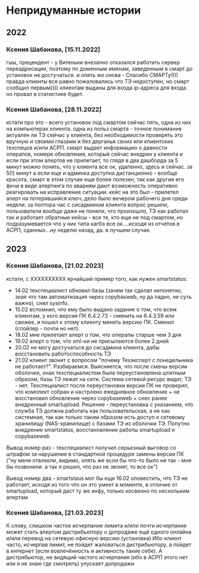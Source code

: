 # Непридуманные истории

## 2022

### Ксения Шабанова, [15.11.2022]

гыы, прецендент - у Витеньки внезапно отказался работать сервер переадресации,
поэтому по доменным именам, заведенным в смарт до установок не достучаться.
и опять же снова - Спасибо СМАРТу!)))
правда клиенты все равно пожаловались что ТЭ недоступен,
но смарт сообщил первым))))
клиентам выданы для входа ip-адреса для входа.
но провал в статистике будет.

### Ксения Шабанова, [28.11.2022]

кстати про это - всего установок под смартом сейчас пять,
одна из них на компьютерах клиента. 
одна из польз смарта - точное понимание актуален ли ТЭ сейчас у клиента,
без необходимости проверять это вручную и своими глазами и без дерганья своих 
или клиентских техспецов и/или АСРП. смарт выдает информацию о давности операпов,
номере обновления, который сейчас внедрен у клиента и если при этом алертов не 
прилетает, то глядя в два дашборда за 5 минут можно понять, что у клиента все ок,
удаленно, здесь и сейчас. за 5(!) минут
а если еще и админка доступна дистанционно - вообще красота, смарт в этом случае 
еще более полезен, так как другие его фичи в виде алертинга по авариям дают 
возможность оперативно реагировать на исправление ситуации. кейс на это был - 
прилетел алерт на потерявшийся ключ, дело было вечером рабочего дня среди недели.
за полтора час с сисадмином клиента вопрос решили, пользователи вообще даже не 
поняли, что произошло, ТЭ как работал так и работает
обратные кейсы - все те, кто еще не под смартом, но подразумевается что у них
типа кагбэ все ок....исходя из отчетов в АСРП, сданных...ну неделю назад, да. 
в лучшем случае.

## 2023

### Ксения Шабанова, [21.02.2023]

кстати, с XXXXXXXXXX ярчайший пример того, как нужен smartstatus:
- 14.02 техспециалист обновил базы (зачем так сделал непонятно, зная что там автоматизация через copybasweb, ну да ладно, не суть важно), снял sysinfo. 
- 15.02 вспомнил, что ему было выдано задание о том, что всем клиентам, у кого версия ПК 6.4.2.73 - сменить на 6.4.3.59 или свежее, и пошел к этому клиенту менять версию ПК. Сменил (спойлер - почти но нет). 
- 18.02 мне прилетает алерт о том, что операпы старше чем 3 дня 
- 19.02 алерт о том, что xml-ки не присылаются более 2 дней 
- 20.02 не могу достучаться до сисадмина клиента, дабы восстановить работоспособность ТЭ
- 21.02 клиент звонит с вопросом "почему Техэксперт с понедельника не работает?". 
Разбираемся. Выясняется, что после смены версии оболочки, оная техспециалистом была переустановлена штатным образом, базы ТЭ лежат на сети. Система сетевой ресурс видит, ТЭ - нет. Техспециалист после переустановки версии ПК не проверил, что комплект собран и настроено ежедневное обновление + не восстановил обновление через copybaseweb + снес ранее внедренный smartupload. Решение - переустановка с указанием, что служба ТЭ должна работать как пользовательская, а не как системная, так как только таким образом есть доступ к сетевому хранилищу (NAS-хранилище) с базами ТЭ из оболочки ТЭ. Попутно внедрение smartstatus, восстановление работы smartupload и copybaseweb

Вывод номер раз - техспециалист получил серьезный выговор со штрафом за нарушение в стандартной процедуре замены версии ПК ("ну меня отвлекли, видимо, опять же если бы что-то было не так - мне бы позвонили. а так я решил, что раз не звонят, то все ок")

Вывод номер два - smartstaus мог бы еще 16.02 оповестить, что ТЭ не работает, исходя из того что он это умеет в моменте, в отличие от smartupload, который даст ту же инфу, только косвенно по нескольким алертам

### Ксения Шабанова, [21.03.2023] 

К слову, слишком частое исчерпание лимита и/или почти исчерпание может 
стать алертом дистрибьютору о допродаже ещё одного онлайна и/или перевод на 
сетевую офисную версию (установка)
Ибо клиент часто, исчерпав лимит, не пойдет жаловаться дистрибьютору, 
а пойдет в интернет (если вовлечённость и активность такие себе).
А дистрибьютор, не видящий частого исчерпания 
(ибо в АСРП этого нет или я не знаю где смотреть) упускает допродажи
